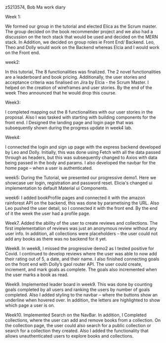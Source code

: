 z5213574, Bob Ma work diary


Week 1:

We formed our group in the tutorial and elected Elica as the Scrum master. The group decided on the book recommender project and we also had a discussion on the tech stack that would be used and decided on the MERN stack. In Addition, we decided on group roles ie Front End/ Backend. Leo, Theo and Dolly would work on the Backend whereas Elcia and I would work on the Front end.

week2: 

In this tutorial, The 8 functionalities was finalized. The 2 novel functionalities are a leaderboard and book pricing. Additionally, the user stories and acceptance criteria was finalised on Jira by Elcia - the Scrum Master. I helped on the creation of wireframes and user stories. By the end of the week Theo announced that he would drop this course. 

Week3: 

I completed mapping out the 8 functionalities with our user stories in the proposal. Also I was tasked with starting with building components for the front end. I Designed the landing page and login page that was subsequently shown during the progress update in week4 lab.

Week4:

I connected the login and sign up page with the express backend developed by Leo and Dolly. Initially, this was done using Fetch with all the data passed through as headers, but this was subsequently changed to Axios with data being passed in the body and params.  I also developed the navbar for the home page – when a user is authenticated. 

week5: 
During the Tutorial, we presented our progressive demo1. Here we showcase uer login, registration and password reset. Elicia's changed ui implementation to default Material ui Components.

week6:
I added bookProfile pages and connected it with the amazon rainforest API on the backend, this was done by parametising the URL. Also Leo pushed the user detail, so I connected it with the front end. By the end of it the week the user had a profile page.

Week7. 
Added the ability of the user to create reviews and collections. The first implementation of reviews was just an anonymous review without any user info. In addition, all collections were placeholders – the user could not add any books as there was no backend for it yet. 

Week8. 
In week8, I missed the progressive demo2 as I tested positive for Covid. I continued to develop reviews where the user was able to now add their rating out of 5, a date, and their name. I also finished connecting goals on the front end with Dolly’s gaol router API. The user could create, increment, and mark goals as complete. The goals also incremented when the user marks a book as read.

Week9.
Implemented leader board in week9. This was done by counting goals completed by all users and ranking the users by number of goals completed. Also I added styling to the navbar – where the buttons show an underline when hovered over. In addition, the letters are highlighted to show which page a user is on.

Week10.
Implemented Search on the NavBar. In addition, I Completed collections, where the user can add and remove books from a collection. On the collection page, the user could also search for a public collection or search for a collection they created. Also I added the functionality that allows unauthenticated users to explore books and collections. 



